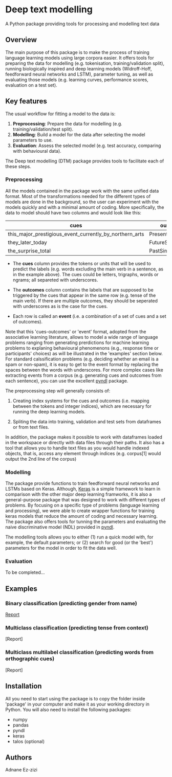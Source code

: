 # Deep text modelling
A Python package providing tools for processing and modelling text data

## Overview

The main purpose of this package is to make the process of training language learning models using large corpora easier. It offers tools for preparing the data for modelling (e.g. tokenisation, training/validation split), running biologically inspired and deep learning models (Widroff-Hoff, feedforward neural networks and LSTM), parameter tuning, as well as evaluating those models (e.g. learning curves, performance scores, evaluation on a test set).  

## Key features

The usual workflow for fitting a model to the data is:

1) **Preprocessing**: Prepare the data for modelling (e.g. training/validation/test split).
2) **Modelling**: Build a model for the data after selecting the model parameters to use.  
3) **Evaluation**: Assess the selected model (e.g. test accuracy, comparing with behavioural data).

The Deep text modelling (DTM) package provides tools to facilitate each of these steps.

### Preprocessing

All the models contained in the package work with the same unified data format. Most of the transformations needed for the different types of models are done in the background, so the user can experiment with the models quickly and with a minimal amount of coding. More specifically, the data to model should have two columns and would look like this: 

cues | outcomes
---- | -------
this_major_prestigious_event_currently_by_northern_arts | PresentProgressive
they_later_today | FutureSimple
the_surprise_total | PastSimple

- The **cues** column provides the tokens or units that will be used to predict the labels (e.g. words excluding the main verb in a sentence, as in the example above). The cues could be letters, trigraphs, words or ngrams; all separeted with underscores. 

- The **outcomes** column contains the labels that are supposed to be triggered by the cues that appear in the same row (e.g. tense of the main verb). If there are multiple outcomes, they should be seperated with underscores as is the case for the cues. 

- Each row is called an **event** (i.e. a combination of a set of cues and a set of outcomes).

Note that this 'cues-outcomes' or 'event' format, adopted from the associative learning literature, allows to model a wide range of language problems ranging from generating prerdictions for machine learning problems to explaning behavioural phenomenons (e.g., response time or participants' choices) as will be illustrated in the 'examples' section below. For standard calssification problems (e.g. deciding whether an email is a spam or non-spam), it is easy to get to the event format by replacing the spaces between the words with underscores. For more complex cases like extracting events from a corpus (e.g. generating cues and outcomes from each sentence), you can use the excellent [pyndl](https://pyndl.readthedocs.io/en/latest/index.html) package.  

The preprocessing step will generally consists of:

1) Creating index systems for the cues and outcomes (i.e. mapping between the tokens and integer indices), which are necessary for running the deep learning models. 

2) Spliting the data into training, validation and test sets from dataframes or from text files.

In addition, the package makes it possible to work with dataframes loaded in the workspace or directly with data files through their paths. It also has a tool that allows you to handle text files as you would handle indexed objects, that is, access any element through indices (e.g. corpus[1] would output the 2nd line of the corpus) 

### Modelling

The package provide functions to train feedforward neural networks and LSTMs based on Keras. Although, [Keras](https://keras.io/) is a simple framework to learn in comparison with the other major deep learning framworks, it is also a general-purpose package that was designed to work with different types of problems. By focusing on a specific type of problems (language learning and processing), we were able to create wrapper functions for training keras models that reduce the amount of coding and necessary learning. The package also offers tools for tunning the parameters and evaluating the naive discriminative model (NDL) provided in [pyndl](https://pyndl.readthedocs.io/en/latest/index.html). 

The modelling tools allows you to either (1) run a quick model with, for example, the default parameters; or (2) search for good (or the 'best') parameters for the model in order to fit the data well. 

### Evaluation

To be completed...

## Examples

### Binary classification (predicting gender from name)

[Report](https://nbviewer.jupyter.org/github/Adnane017/Deep_text_modelling/blob/master/illustrative_examples/names/names.ipynb)

### Multiclass classification (predicting tense from context)

[Report]

### Multiclass multilabel classification (predicting words from orthographic cues)

[Report]

## Installation

All you need to start using the package is to copy the folder inside 'package' in your computer and make it as your working directory in Python. You will also need to install the following packages:

- numpy
- pandas
- pyndl
- keras
- talos (optional)

## Authors

Adnane Ez-zizi
